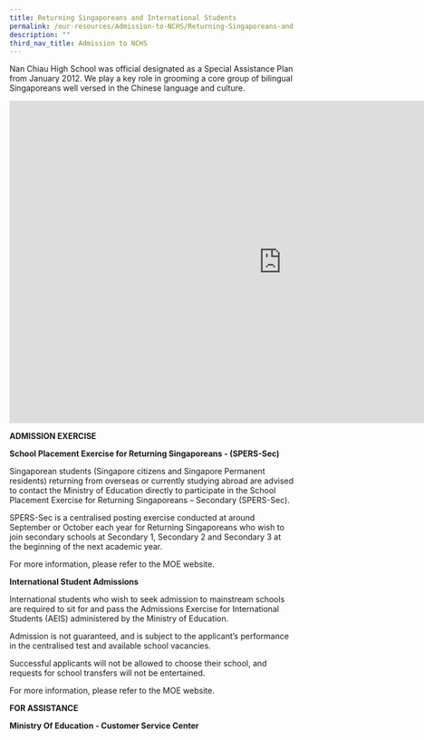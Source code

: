 ```yaml
---
title: Returning Singaporeans and International Students
permalink: /our-resources/Admission-to-NCHS/Returning-Singaporeans-and-International-Students
description: ""
third_nav_title: Admission to NCHS
---
```

Nan Chiau High School was official designated as a Special Assistance Plan from January 2012. We play a key role in grooming a core group of bilingual Singaporeans well versed in the Chinese language and culture.

<iframe allowfullscreen="true" height="569" width="960" frameborder="0" src="https://docs.google.com/presentation/d/e/2PACX-1vTFXQWLYQBDkuOYC9KOfShb9v6IobQNtDO_fwO8SolcIs7eiih2hJABg5iPr7BULnzyWFAuS_R8VTqR/embed?start=false&amp;loop=false&amp;delayms=3000"></iframe>


**ADMISSION EXERCISE**

**School Placement Exercise for Returning Singaporeans - (SPERS-Sec)**

Singaporean students (Singapore citizens and Singapore Permanent residents) returning from overseas or currently studying abroad are advised to contact the Ministry of Education directly to participate in the School Placement Exercise for Returning Singaporeans – Secondary (SPERS-Sec).

  

SPERS-Sec is a centralised posting exercise conducted at around September or October each year for Returning Singaporeans who wish to join secondary schools at Secondary 1, Secondary 2 and Secondary 3 at the beginning of the next academic year.

  

For more information, please refer to the MOE website.

**International Student Admissions**

International students who wish to seek admission to mainstream schools are required to sit for and pass the Admissions Exercise for International Students (AEIS) administered by the Ministry of Education.

  

Admission is not guaranteed, and is subject to the applicant’s performance in the centralised test and available school vacancies.

  

Successful applicants will not be allowed to choose their school, and requests for school transfers will not be entertained.

  

For more information, please refer to the MOE website.

**FOR ASSISTANCE**

**Ministry Of Education - Customer Service Center**